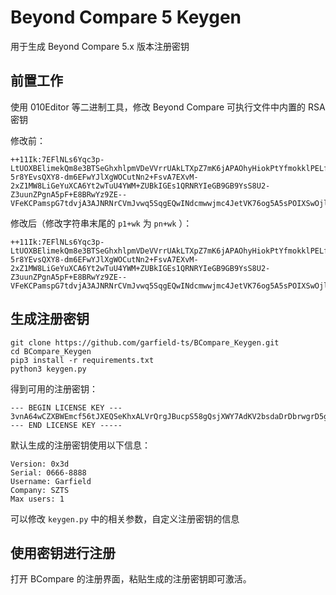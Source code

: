# Beyond Compare 5 Keygen
用于生成 Beyond Compare 5.x 版本注册密钥
## 前置工作
使用 010Editor 等二进制工具，修改 Beyond Compare 可执行文件中内置的 RSA 密钥

修改前：
```
++11Ik:7EFlNLs6Yqc3p-LtUOXBElimekQm8e3BTSeGhxhlpmVDeVVrrUAkLTXpZ7mK6jAPAOhyHiokPtYfmokklPELfOxt1s5HJmAnl-5r8YEvsQXY8-dm6EFwYJlXgWOCutNn2+FsvA7EXvM-2xZ1MW8LiGeYuXCA6Yt2wTuU4YWM+ZUBkIGEs1QRNRYIeGB9GB9YsS8U2-Z3uunZPgnA5pF+E8BRwYz9ZE--VFeKCPamspG7tdvjA3AJNRNrCVmJvwq5SqgEQwINdcmwwjmc4JetVK76og5A5sPOIXSwOjlYK+Sm8rvlJZoxh0XFfyioHz48JV3vXbBKjgAlPAc7Np1+wk
```
修改后（修改字符串末尾的 `p1+wk` 为 `pn+wk` ）：
```
++11Ik:7EFlNLs6Yqc3p-LtUOXBElimekQm8e3BTSeGhxhlpmVDeVVrrUAkLTXpZ7mK6jAPAOhyHiokPtYfmokklPELfOxt1s5HJmAnl-5r8YEvsQXY8-dm6EFwYJlXgWOCutNn2+FsvA7EXvM-2xZ1MW8LiGeYuXCA6Yt2wTuU4YWM+ZUBkIGEs1QRNRYIeGB9GB9YsS8U2-Z3uunZPgnA5pF+E8BRwYz9ZE--VFeKCPamspG7tdvjA3AJNRNrCVmJvwq5SqgEQwINdcmwwjmc4JetVK76og5A5sPOIXSwOjlYK+Sm8rvlJZoxh0XFfyioHz48JV3vXbBKjgAlPAc7Npn+wk
```
## 生成注册密钥
```shell
git clone https://github.com/garfield-ts/BCompare_Keygen.git
cd BCompare_Keygen
pip3 install -r requirements.txt
python3 keygen.py
```
得到可用的注册密钥：
```
--- BEGIN LICENSE KEY ---
3vnA64wCZXBWEmcf56tJXEQSeKhxALVrQrgJBucpS58gQsjXWY7AdKV2bsdaDrDbrwgrD5gZQu4dKiCwCNEbjBGeW7GDpmY4hA78mBGGnqzzprnB4C4Zx716W3GDfmJxkVHdnTREHoApZ4qLCRFuibsQTRfYkaiqJR25p8E2s54vZ2eWz23JPmX8mUAfR3LB6QpYUy9HDMLnRDrQEur123PxDfjWLgFsE3e2YGnqfTXispRFkcYhGAdT6ZztV1fA35SAnoh8CaQr3ff55eddYgeUmE2MDqD5QVSa7aYEsBnc7JqHeG7xppGZPCuCgPpyizqe7hvZNnWsErupC8qe4t6A6unptF
--- END LICENSE KEY -----
```
默认生成的注册密钥使用以下信息：
```
Version: 0x3d
Serial: 0666-8888
Username: Garfield
Company: SZTS
Max users: 1
```
可以修改 `keygen.py` 中的相关参数，自定义注册密钥的信息
## 使用密钥进行注册
打开 BCompare 的注册界面，粘贴生成的注册密钥即可激活。
